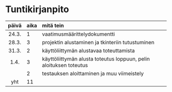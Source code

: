 # Tuntikirjanpito

| päivä | aika | mitä tein |
| :----:|:-----| :-----|
| 24.3. | 1 | vaatimusmäärittelydokumentti |
| 28.3. | 3 | projektin alustaminen ja tkinteriin tutustuminen |
| 31.3. | 2 | käyttöliittymän alustavaa toteuttamista |
| 1.4.  | 3 | käyttöliittymän alusta toteutus loppuun, pelin aloituksen toteutus |
|       | 2 | testauksen aloittaminen ja muu viimeistely |
| yht   | 11 | |
